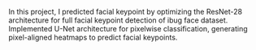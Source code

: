 In this project, I predicted facial keypoint by optimizing the ResNet-28 architecture for full facial keypoint detection of ibug face dataset. Implemented U-Net architecture for pixelwise classification, generating pixel-aligned heatmaps to predict facial keypoints.
